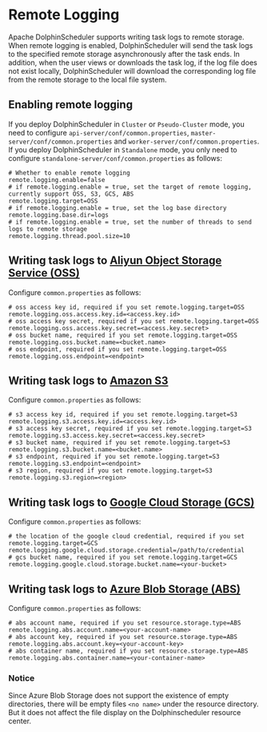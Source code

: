 # Remote Logging

Apache DolphinScheduler supports writing task logs to remote storage. When remote logging is enabled, DolphinScheduler will send the task logs to the specified remote storage asynchronously after the task ends. In addition, when the user views or downloads the task log, if the log file does not exist locally, DolphinScheduler will download the corresponding log file from the remote storage to the local file system.

## Enabling remote logging

If you deploy DolphinScheduler in `Cluster` or `Pseudo-Cluster` mode, you need to configure `api-server/conf/common.properties`, `master-server/conf/common.properties` and `worker-server/conf/common.properties`.
If you deploy DolphinScheduler in `Standalone` mode, you only need to configure `standalone-server/conf/common.properties` as follows:

```properties
# Whether to enable remote logging
remote.logging.enable=false
# if remote.logging.enable = true, set the target of remote logging, currently support OSS, S3, GCS, ABS
remote.logging.target=OSS
# if remote.logging.enable = true, set the log base directory
remote.logging.base.dir=logs
# if remote.logging.enable = true, set the number of threads to send logs to remote storage
remote.logging.thread.pool.size=10
```

## Writing task logs to [Aliyun Object Storage Service (OSS)](https://www.aliyun.com/product/oss)

Configure `common.properties` as follows:

```properties
# oss access key id, required if you set remote.logging.target=OSS
remote.logging.oss.access.key.id=<access.key.id>
# oss access key secret, required if you set remote.logging.target=OSS
remote.logging.oss.access.key.secret=<access.key.secret>
# oss bucket name, required if you set remote.logging.target=OSS
remote.logging.oss.bucket.name=<bucket.name>
# oss endpoint, required if you set remote.logging.target=OSS
remote.logging.oss.endpoint=<endpoint>
```

## Writing task logs to [Amazon S3](https://aws.amazon.com/cn/s3/)

Configure `common.properties` as follows:

```properties
# s3 access key id, required if you set remote.logging.target=S3
remote.logging.s3.access.key.id=<access.key.id>
# s3 access key secret, required if you set remote.logging.target=S3
remote.logging.s3.access.key.secret=<access.key.secret>
# s3 bucket name, required if you set remote.logging.target=S3
remote.logging.s3.bucket.name=<bucket.name>
# s3 endpoint, required if you set remote.logging.target=S3
remote.logging.s3.endpoint=<endpoint>
# s3 region, required if you set remote.logging.target=S3
remote.logging.s3.region=<region>
```

## Writing task logs to [Google Cloud Storage (GCS)](https://cloud.google.com/storage)

Configure `common.properties` as follows:

```properties
# the location of the google cloud credential, required if you set remote.logging.target=GCS
remote.logging.google.cloud.storage.credential=/path/to/credential
# gcs bucket name, required if you set remote.logging.target=GCS
remote.logging.google.cloud.storage.bucket.name=<your-bucket>
```

## Writing task logs to [Azure Blob Storage (ABS)](https://azure.microsoft.com/en-us/products/storage/blobs)

Configure `common.properties` as follows:

```properties
# abs account name, required if you set resource.storage.type=ABS
remote.logging.abs.account.name=<your-account-name>
# abs account key, required if you set resource.storage.type=ABS
remote.logging.abs.account.key=<your-account-key>
# abs container name, required if you set resource.storage.type=ABS
remote.logging.abs.container.name=<your-container-name>
```

### Notice

Since Azure Blob Storage does not support the existence of empty directories, there will be empty files `<no name>` under the resource directory. But it does not affect the file display on the Dolphinscheduler resource center.
